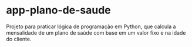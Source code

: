 # app-plano-de-saude
Projeto para praticar lógica de programação em Python, que calcula a mensalidade de um plano de saúde com base em um valor fixo e na idade do cliente.
